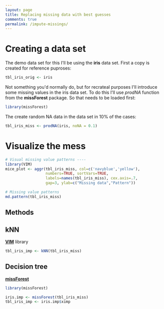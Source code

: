 ```yaml
---
layout: page
title: Replacing missing data with best guesses
comments: true
permalink: /impute-missings/
---
```


# Creating a data set

The demo data set for this I'll be using the **iris** data set. First a copy is created for reference puproses:
```r
tbl_iris_orig <- iris
```
Not something you'd normally do, but for recrateal purposes I'll introduce some missing values in the iris data set. To do this I'll use _prodNA_ function from the **missForest** package. So that needs to be loaded first:
```r
library(missForest)
```
The create random NA data in the data set in 10% of the cases:
```r
tbl_iris_miss <- prodNA(iris, noNA = 0.1)
```

# Visualize the mess

```r
# Visual missing value patterns ----
library(VIM)
mice_plot <- aggr(tbl_iris_miss, col=c('navyblue','yellow'),
                  numbers=TRUE, sortVars=TRUE,
                  labels=names(tbl_iris_miss), cex.axis=.7,
                  gap=3, ylab=c("Missing data","Pattern"))

# Missing value patterns
md.pattern(tbl_iris_miss)
```

## Methods

## kNN

**[VIM](https://www.rdocumentation.org/packages/VIM/versions/4.7.0/topics/VIM-package)** library
```r
tbl_iris_imp <- kNN(tbl_iris_miss)
```

## Decision tree

**[missForest](https://www.rdocumentation.org/packages/missForest/versions/1.4)**
```r
library(missForest)
```

```r
iris.imp <- missForest(tbl_iris_miss)
tbl_iris_imp <- iris.imp$ximp
```
